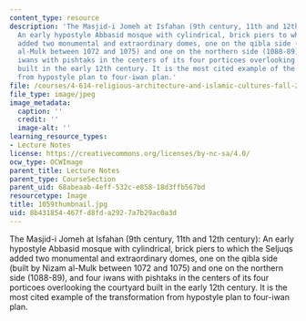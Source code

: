 ```yaml
---
content_type: resource
description: 'The Masjid-i Jomeh at Isfahan (9th century, 11th and 12th century):
  An early hypostyle Abbasid mosque with cylindrical, brick piers to which the Seljuqs
  added two monumental and extraordinary domes, one on the qibla side (built by Nizam
  al-Mulk between 1072 and 1075) and one on the northern side (1088-89), and four
  iwans with pishtaks in the centers of its four porticoes overlooking the courtyard
  built in the early 12th century. It is the most cited example of the transformation
  from hypostyle plan to four-iwan plan.'
file: /courses/4-614-religious-architecture-and-islamic-cultures-fall-2002/8b431854467fd8fda2927a7b29ac0a3d_1059thumbnail.jpg
file_type: image/jpeg
image_metadata:
  caption: ''
  credit: ''
  image-alt: ''
learning_resource_types:
- Lecture Notes
license: https://creativecommons.org/licenses/by-nc-sa/4.0/
ocw_type: OCWImage
parent_title: Lecture Notes
parent_type: CourseSection
parent_uid: 68abeaab-4eff-532c-e858-18d3ffb567bd
resourcetype: Image
title: 1059thumbnail.jpg
uid: 8b431854-467f-d8fd-a292-7a7b29ac0a3d
---
```

The Masjid-i Jomeh at Isfahan (9th century, 11th and 12th century): An early hypostyle Abbasid mosque with cylindrical, brick piers to which the Seljuqs added two monumental and extraordinary domes, one on the qibla side (built by Nizam al-Mulk between 1072 and 1075) and one on the northern side (1088-89), and four iwans with pishtaks in the centers of its four porticoes overlooking the courtyard built in the early 12th century. It is the most cited example of the transformation from hypostyle plan to four-iwan plan.